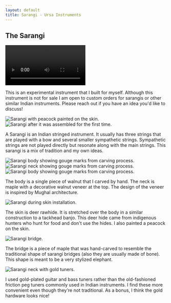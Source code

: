 ```yaml
---
layout: default
title: Sarangi - Ursa Instruments
---
```


## The Sarangi

<video controls width="250">
  <source src="/resources/sarangi/playing.mp4" type="video/mp4" />
</video>

This is an experimental instrument that I built for myself.
Although this instrument is not for sale I am open to custom orders for sarangis or other similar Indian instruments.
Please reach out if you have an idea you'd like to discuss!

<img src="/resources/sarangi/painting.jpg" alt="Sarangi with peacock painted on the skin.">
<img src="/resources/sarangi/assembled.jpg" alt="Sarangi after it was assembled for the first time.">

A Sarangi is an Indian stringed instrument.
It usually has three strings that are played with a bow and several smaller sympathetic strings.
Sympathetic strings are not played directly but resonate along with the main strings.
This sarangi is a mix of tradition and my own ideas.

<img src="/resources/sarangi/body_carving_1.jpg" alt="Sarangi body showing gouge marks from carving process.">
<img src="/resources/sarangi/neck_carving.jpg" alt="Sarangi neck showing gouge marks from carving process.">
<img src="/resources/sarangi/body_carving_2.jpg" alt="Sarangi body showing gouge marks from carving process.">

The body is a single piece of walnut that I carved by hand.
The neck is maple with a decorative walnut veneer at the top.
The design of the veneer is inspired by Mughal architecture.

<img src="/resources/sarangi/skin.jpg" alt="Sarangi during skin installation.">

The skin is deer rawhide.
It is stretched over the body in a similar construction to a tackhead banjo.
This deer hide came from indigenous hunters who hunt for food and don't use the hides.
I also painted a peacock on the skin.

<img src="/resources/sarangi/bridge.jpg" alt="Sarangi bridge.">

The bridge is a piece of maple that was hand-carved to resemble the traditional shape of sarangi bridges (also they are usually made of bone).
This shape is meant to be a very stylized elephant.

<img src="/resources/sarangi/neck.jpg" alt="Sarangi neck with gold tuners.">

I used gold-plated guitar and bass tuners rather than the old-fashioned friction peg tuners commonly used in Indian instruments.
I find these more convenient even though they're not traditional.
As a bonus, I think the gold hardware looks nice!